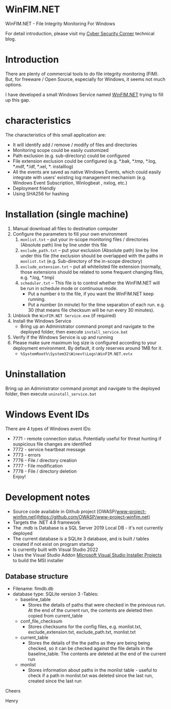 # WinFIM.NET
WinFIM.NET - File Integrity Monitoring For Windows

For detail introduction, please visit my [Cyber Security Corner](https://redblueteam.wordpress.com/2020/03/11/winfim-net-windows-file-integrity-monitoring/) technical blog.

# Introduction
There are plenty of commercial tools to do file integrity monitoring (FIM). But, for freeware / Open Source, especially for Windows, it seems not much options.

I have developed a small Windows Service named [WinFIM.NET](https://github.com/redblueteam/WinFIM.NET) trying to fill up this gap.

# characteristics
The characteristics of this small application are:

- It will identify add / remove / modify of files and directories
- Monitoring scope could be easily customized
- Path exclusion (e.g. sub-directory) could be configured
- File extension exclusion could be configured (e.g. *.bak, *.tmp, *.log, *.mdf, *.ldf, *.xel, *. installlog)
- All the events are saved as native Windows Events, which could easily integrate with users' existing log management mechanism (e.g. Windows Event Subscription, Winlogbeat , nxlog, etc.)
- Deployment friendly
- Using SHA256 for hashing

# Installation (single machine)
1. Manual download all files to destination computer
2. Configure the parameters to fill your own environment
    1. `monlist.txt` – put your in-scope monitoring files / directories (Absolute path) line by line under this file
    2. `exclude_path.txt` – put your exclusion (Absolute path) line by line under this file (the exclusion should be overlapped with the paths in `monlist.txt` (e.g. Sub-directory of the in-scope directory)
    3. `exclude_extension.txt` – put all whitelisted file extension (normally, those extensions should be related to some frequent changing files, e.g. *.log, *.tmp)
    4. `scheduler.txt` – This file is to control whether the WinFIM.NET will be run in schedule mode or continuous mode.
        - Put a number `0` to the file, if you want the WinFIM.NET keep running.
        - Put a number (in minute) for the time separation of each run. e.g. 30 (that means file checksum will be run every 30 minutes).
3. Unblock the `WinFIM.NET Service.exe` (if required)
4. Install the Windows Service
    - Bring up an Administrator command prompt and navigate to the deployed folder, then execute `install_service.bat`
5. Verify if the Windows Service is up and running
6. Please make sure maximum log size is configured according to your deployment environment. By default, it only reserves around 1MB for it.
    - `%SystemRoot%\System32\Winevt\Logs\WinFIM.NET.evtx`
  
# Uninstallation
  Bring up an Administrator command prompt and navigate to the deployed folder, then execute `uninstall_service.bat`
  
# Windows Event IDs
There are 4 types of Windows event IDs:
- 7771 - remote connection status. Potentially useful for threat hunting if suspicious file changes are identified
- 7772 - service heartbeat message
- 7773 - errors
- 7776 - File / directory creation
- 7777 - File modification
- 7778 - File / directory deletion  
Enjoy!
 
# Development notes
- Source code available in Github project [OWASP/www-project-winfim.net](https://github.com/OWASP/www-project-winfim.net)
- Targets the .NET 4.8 framework
- The .mdb is Database is a SQL Server 2019 Local DB - it's not currently deployed
- The current database is a SQLite 3 database, and is built / tables created if not exist on program startup
- Is currently built with Visual Studio 2022
- Uses the Visual Studio Addon [Microsoft Visual Studio Installer Projects](https://marketplace.visualstudio.com/items?itemName=VisualStudioClient.MicrosoftVisualStudio2022InstallerProjects) to build the MSI installer

## Database structure
- Filename: fimdb.db
- database type: SQLite version 3
-Tables:
  - baseline_table
    - Stores the details of paths that were checked in the previous run. At the end of the current run, the contents are deleted then copied from current_table
  - conf_file_checksum
    - Stores checksums for the config files, e.g. monlist.txt, exclude_extension.txt, exclude_path.txt, monlist.txt
  - current_table
    - Stores the details of the the paths as they are being being checked, so it can be checked against the file details in the baseline_table. The contents are deleted at the end of the current run
  - monlist
    - Stores information about paths in the monlist table - useful to check if a path in monlist.txt was deleted since the last run, created since the last run

 Cheers
 
 Henry
